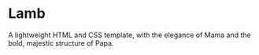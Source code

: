 Lamb
====

A lightweight HTML and CSS template, with the elegance of Mama and the bold, majestic structure of Papa.